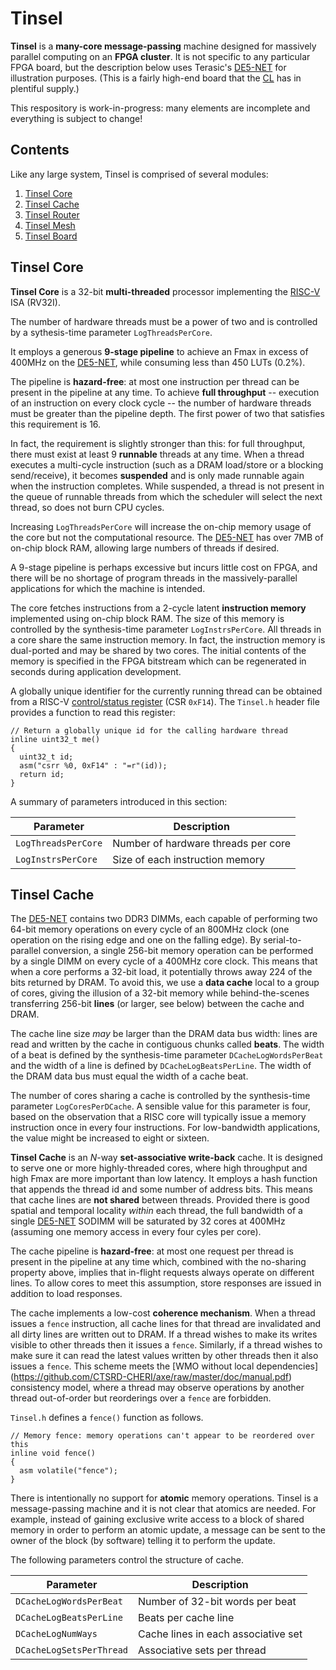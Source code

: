 # Tinsel

**Tinsel** is a **many-core message-passing** machine designed for
massively parallel computing on an **FPGA cluster**.  It is not
specific to any particular FPGA board, but the description below
uses Terasic's [DE5-NET](http://de5-net.terasic.com) for illustration
purposes.  (This is a fairly high-end board that the
[CL](http://www.cl.cam.ac.uk/) has in plentiful supply.)

This respository is work-in-progress: many elements are incomplete and
everything is subject to change!

## Contents

Like any large system, Tinsel is comprised of several modules:

1. [Tinsel Core](#tinsel-core)
2. [Tinsel Cache](#tinsel-cache)
3. [Tinsel Router](#tinsel-router)
4. [Tinsel Mesh](#tinsel-mesh)
5. [Tinsel Board](#tinsel-board)

## Tinsel Core

**Tinsel Core** is a 32-bit **multi-threaded** processor implementing the
[RISC-V](https://riscv.org/specifications/) ISA (RV32I).

The number of hardware threads must be a power of two and is
controlled by a sythesis-time parameter `LogThreadsPerCore`.

It employs a generous **9-stage pipeline** to achieve an Fmax in
excess of 400MHz on the [DE5-NET](http://de5-net.terasic.com), while
consuming less than 450 LUTs (0.2%).

The pipeline is **hazard-free**: at most one instruction per thread
can be present in the pipeline at any time.  To achieve **full
throughput** -- execution of an instruction on every clock cycle -- the
number of hardware threads must be greater than the pipeline depth.
The first power of two that satisfies this requirement is 16.

In fact, the requirement is slightly stronger than this: for full
throughput, there must exist at least 9 **runnable** threads at any time.
When a thread executes a multi-cycle instruction (such as a DRAM
load/store or a blocking send/receive), it becomes **suspended** and is
only made runnable again when the instruction completes.  While
suspended, a thread is not present in the queue of runnable threads
from which the scheduler will select the next thread, so does
not burn CPU cycles.

Increasing `LogThreadsPerCore` will increase the on-chip memory
usage of the core but not the computational resource.  The
[DE5-NET](http://de5-net.terasic.com) has over 7MB of on-chip block
RAM, allowing large numbers of threads if desired.

A 9-stage pipeline is perhaps excessive but incurs little cost on
FPGA, and there will be no shortage of program threads in the
massively-parallel applications for which the machine is intended.

The core fetches instructions from a 2-cycle latent **instruction
memory** implemented using on-chip block RAM.  The size of this memory
is controlled by the synthesis-time parameter `LogInstrsPerCore`.  All
threads in a core share the same instruction memory.  In fact, the instruction
memory is dual-ported and may be shared by two cores.  The initial
contents of the memory is specified in the FPGA bitstream which can be
regenerated in seconds during application development.

A globally unique identifier for the currently running thread can be
obtained from a RISC-V [control/status
register](https://riscv.org/specifications/privileged-isa/) (CSR
`0xF14`).  The `Tinsel.h` header file provides a function to read this
register:

```
// Return a globally unique id for the calling hardware thread
inline uint32_t me()
{
  uint32_t id;
  asm("csrr %0, 0xF14" : "=r"(id));
  return id;
}

```

A summary of parameters introduced in this section:

  Parameter                 | Description
  ------------------------- | ------------------------
  `LogThreadsPerCore`       | Number of hardware threads per core
  `LogInstrsPerCore`        | Size of each instruction memory

## Tinsel Cache

The [DE5-NET](http://de5-net.terasic.com) contains two DDR3 DIMMs,
each capable of performing two 64-bit memory operations on every cycle
of an 800MHz clock (one operation on the rising edge and one on the
falling edge).  By serial-to-parallel conversion, a single 256-bit
memory operation can be performed by a single DIMM on every cycle of a
400MHz core clock.  This means that when a core performs a 32-bit
load, it potentially throws away 224 of the bits returned by DRAM.  To
avoid this, we use a **data cache** local to a group of cores, giving
the illusion of a 32-bit memory while behind-the-scenes transferring
256-bit **lines** (or larger, see below) between the cache and DRAM.

The cache line size *may* be larger than the DRAM data bus width: lines
are read and written by the cache in contiguous chunks called
**beats**.  The width of a beat is defined by the synthesis-time
parameter `DCacheLogWordsPerBeat` and the width of a line is defined
by `DCacheLogBeatsPerLine`.  The width of the DRAM data bus
must equal the width of a cache beat.

The number of cores sharing a cache is controlled by the
synthesis-time parameter `LogCoresPerDCache`.  A sensible value for
this parameter is four, based on the observation that a RISC core will
typically issue a memory instruction once in every four instructions.
For low-bandwidth applications, the value might be increased to eight
or sixteen.

**Tinsel Cache** is an *N*-way **set-associative write-back** cache.
It is designed to serve one or more highly-threaded cores, where high
throughput and high Fmax are more important than low latency.  It
employs a hash function that appends the thread id and some number of
address bits.  This means that cache lines are **not shared** between
threads.  Provided there is good spatial and temporal locality
*within* each thread, the full bandwidth of a single
[DE5-NET](http://de5-net.terasic.com) SODIMM will be saturated by 32
cores at 400MHz (assuming one memory access in every four cyles per
core).

The cache pipeline is **hazard-free**: at most one request per thread
is present in the pipeline at any time which, combined with the
no-sharing property above, implies that in-flight requests 
always operate on different lines.  To allow cores to meet this
assumption, store responses are issued in addition to load responses.

The cache implements a low-cost **coherence mechanism**.  When a
thread issues a `fence` instruction, all cache lines for that thread are
invalidated and all dirty lines are written out to DRAM.  If a thread
wishes to make its writes visible to other threads then it issues a
`fence`.  Similarly, if a thread wishes to make sure it can read the
latest values written by other threads then it also issues a `fence`.
This scheme meets the [WMO without local dependencies]
(https://github.com/CTSRD-CHERI/axe/raw/master/doc/manual.pdf)
consistency model, where a thread may observe operations by
another thread out-of-order but reorderings over a `fence` are
forbidden.

`Tinsel.h` defines a `fence()` function as follows.

```
// Memory fence: memory operations can't appear to be reordered over this
inline void fence()
{
  asm volatile("fence");
}

```

There is intentionally no support for **atomic** memory operations.
Tinsel is a message-passing machine and it is not clear that atomics
are needed.  For example, instead of gaining exclusive write access to
a block of shared memory in order to perform an atomic update, a
message can be sent to the owner of the block (by software) telling it
to perform the update.

The following parameters control the structure of cache.

  Parameter                 | Description
  ------------------------- | ------------------------
  `DCacheLogWordsPerBeat`   | Number of 32-bit words per beat
  `DCacheLogBeatsPerLine`   | Beats per cache line
  `DCacheLogNumWays`        | Cache lines in each associative set
  `DCacheLogSetsPerThread`  | Associative sets per thread
